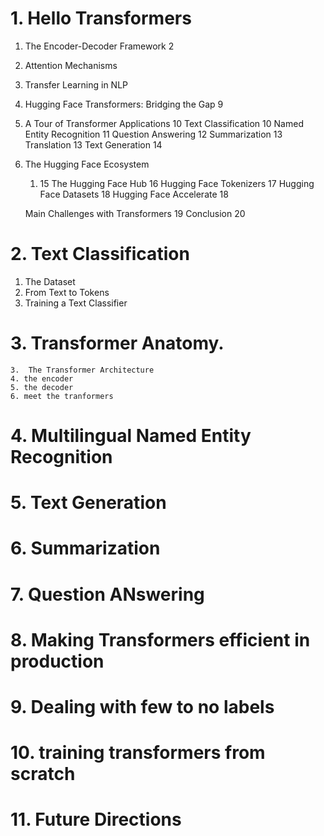 
# 1.  Hello Transformers

1.  The Encoder-Decoder Framework 2
2. Attention Mechanisms 
3. Transfer Learning in NLP 
4. Hugging Face Transformers: Bridging the Gap 9 
5. A Tour of Transformer Applications 10
	 Text Classification 10 Named Entity Recognition 11 Question Answering 12 Summarization 13 Translation 13 Text Generation 14
 6. The Hugging Face Ecosystem 
	 1. 15 The Hugging Face Hub 16 Hugging Face Tokenizers 17 Hugging Face Datasets 18 Hugging Face Accelerate 18
    
    Main Challenges with Transformers 19 
    Conclusion 20


# 2. Text Classification
1.  The Dataset
2. From Text to Tokens
3. Training a Text Classifier

# 3. Transformer Anatomy.
	3.  The Transformer Architecture
	4. the encoder
	5. the decoder
	6. meet the tranformers

# 4. Multilingual Named Entity Recognition
# 5.  Text Generation
# 6. Summarization
# 7. Question ANswering
# 8. Making Transformers efficient in production
# 9. Dealing with few to no labels
# 10. training transformers from scratch
# 11. Future Directions
